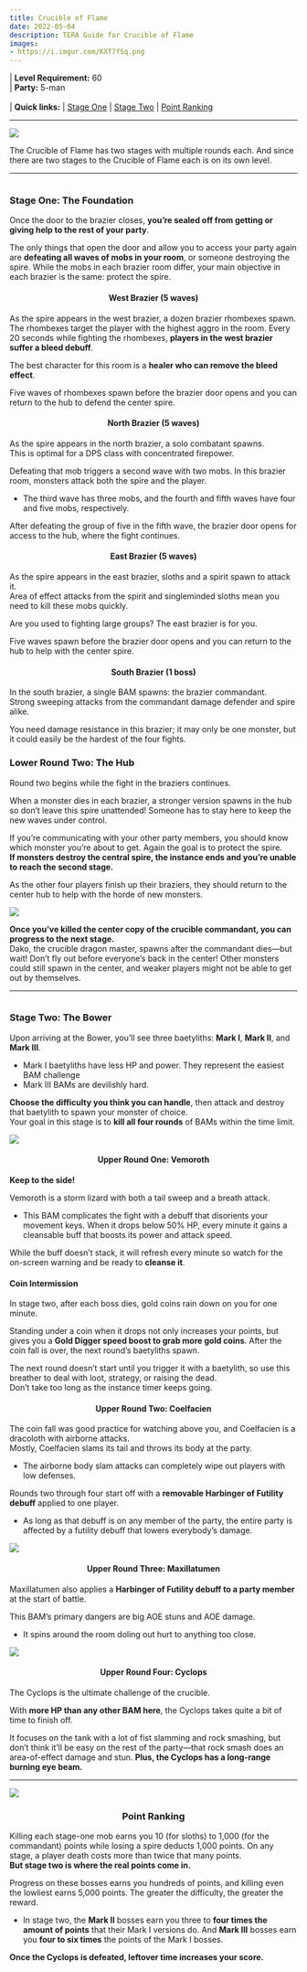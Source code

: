 ```yaml
---
title: Crucible of Flame
date: 2022-05-04
description: TERA Guide for Crucible of Flame
images:
- https://i.imgur.com/KXT7fSq.png
---
```

 | **Level Requirement:** 60
<br> | **Party:** 5-man
<br>
<br> | **Quick links:**
| [Stage One](#stage-one) 
| [Stage Two](#stage-two)
| [Point Ranking](#point-ranking)  
<hr/>

![](https://i.imgur.com/KXT7fSq.png)

The Crucible of Flame has two stages with multiple rounds each. And since there are two stages to the Crucible of Flame each is on its own level.

<hr/>

<div id="stage-one">

![]()
<h3>Stage One: The Foundation</h3>

Once the door to the brazier closes, **you’re sealed off from getting or giving help to the rest of your party**. 

The only things that open the door and allow you to access your party again are **defeating all waves of mobs in your room**, or someone destroying the spire. While the mobs in each brazier room differ, your main objective in each brazier is the same: protect the spire.

<center>

#### West Brazier (5 waves)

</center>

As the spire appears in the west brazier, a dozen brazier rhombexes spawn. <br>
The rhombexes target the player with the highest aggro in the room. Every 20 seconds while fighting the rhombexes, **players in the west brazier suffer a bleed debuff**. 

The best character for this room is a **healer who can remove the bleed effect**. 

Five waves of rhombexes spawn before the brazier door opens and you can return to the hub to defend the center spire.

<center>

#### North Brazier (5 waves)

</center>

As the spire appears in the north brazier, a solo combatant spawns. <br>
This is optimal for a DPS class with concentrated firepower. 

Defeating that mob triggers a second wave with two mobs. In this brazier room, monsters attack both the spire and the player.
- The third wave has three mobs, and the fourth and fifth waves have four and five mobs, respectively. 

After defeating the group of five in the fifth wave, the brazier door opens for access to the hub, where the fight continues.

<center>

#### East Brazier (5 waves)

</center>

As the spire appears in the east brazier, sloths and a spirit spawn to attack it. <br> 
Area of effect attacks from the spirit and singleminded sloths mean you need to kill these mobs quickly. 

Are you used to fighting large groups? The east brazier is for you. 

Five waves spawn before the brazier door opens and you can return to the hub to help with the center spire.

<center>

#### South Brazier (1 boss)

</center>

In the south brazier, a single BAM spawns: the brazier commandant. <br> 
Strong sweeping attacks from the commandant damage defender and spire alike. 

You need damage resistance in this brazier; it may only be one monster, but it could easily be the hardest of the four fights.

<h3>Lower Round Two: The Hub</h3>

Round two begins while the fight in the braziers continues. 

When a monster dies in each brazier, a stronger version spawns in the hub so don’t leave this spire unattended! Someone has to stay here to keep the new waves under control. 

If you’re communicating with your other party members, you should know which monster you’re about to get. Again the goal is to protect the spire.<br>
**If monsters destroy the central spire, the instance ends and you’re unable to reach the second stage.**

As the other four players finish up their braziers, they should return to the center hub to help with the horde of new monsters. 

![](https://i.imgur.com/2MNGjYC.png)

**Once you’ve killed the center copy of the crucible commandant, you can progress to the next stage.** <br>
Dako, the crucible dragon master, spawns after the commandant dies—but wait! Don’t fly out before everyone’s back in the center! Other monsters could still spawn in the center, and weaker players might not be able to get out by themselves. 

</div>

<hr/>

<div id="stage-two">

![]()
<h3>Stage Two: The Bower</h3>

Upon arriving at the Bower, you’ll see three baetyliths: **Mark I**, **Mark II**, and **Mark III**. 
- Mark I baetyliths have less HP and power. They represent the easiest BAM challenge
- Mark III BAMs are devilishly hard. 

**Choose the difficulty you think you can handle**, then attack and destroy that baetylith to spawn your monster of choice. <br>
Your goal in this stage is to **kill all four rounds** of BAMs within the time limit.

![](https://i.imgur.com/Xvkp2t8.png)

<center>

#### Upper Round One: Vemoroth

</center>

**Keep to the side!** 

Vemoroth is a storm lizard with both a tail sweep and a breath attack. 
- This BAM complicates the fight with a debuff that disorients your movement keys. When it drops below 50% HP, every minute it gains a cleansable buff that boosts its power and attack speed. 

While the buff doesn’t stack, it will refresh every minute so watch for the on-screen warning and be ready to **cleanse it**.

<h4>Coin Intermission</h4>

In stage two, after each boss dies, gold coins rain down on you for one minute. 

Standing under a coin when it drops not only increases your points, but gives you a **Gold Digger speed boost to grab more gold coins**. After the coin fall is over, the next round’s baetyliths spawn.

The next round doesn’t start until you trigger it with a baetylith, so use this breather to deal with loot, strategy, or raising the dead. <br>
Don’t take too long as the instance timer keeps going.

<center>

#### Upper Round Two: Coelfacien

</center>

The coin fall was good practice for watching above you, and Coelfacien is a dracoloth with airborne attacks. <br>
Mostly, Coelfacien slams its tail and throws its body at the party. 
- The airborne body slam attacks can completely wipe out players with low defenses.

Rounds two through four start off with a **removable Harbinger of Futility debuff** applied to one player. 
- As long as that debuff is on any member of the party, the entire party is affected by a futility debuff that lowers everybody’s damage.

![](https://i.imgur.com/BtnrUSS.png)

<center>

#### Upper Round Three: Maxillatumen

</center>

Maxillatumen also applies a **Harbinger of Futility debuff to a party member** at the start of battle. 

This BAM’s primary dangers are big AOE stuns and AOE damage. 
- It spins around the room doling out hurt to anything too close.

![](https://i.imgur.com/N94fmrw.png)

<center>

#### Upper Round Four: Cyclops

</center>

The Cyclops is the ultimate challenge of the crucible.

With **more HP than any other BAM here**, the Cyclops takes quite a bit of time to finish off. 

It focuses on the tank with a lot of fist slamming and rock smashing, but don’t think it’ll be easy on the rest of the party—that rock smash does an area-of-effect damage and stun. **Plus, the Cyclops has a long-range burning eye beam.**

</div>

<hr/>

<div class="ranking">

![](https://i.imgur.com/LmenwYf.png)

<center>

### Point Ranking

</center>

</div>

Killing each stage-one mob earns you 10 (for sloths) to 1,000 (for the commandant) points while losing a spire deducts 1,000 points. On any stage, a player death costs more than twice that many points.<br>
**But stage two is where the real points come in.**

Progress on these bosses earns you hundreds of points, and killing even the lowliest earns 5,000 points. The greater the difficulty, the greater the reward. 
- In stage two, the **Mark II** bosses earn you three to **four times the amount of points** that their Mark I versions do. And **Mark III** bosses earn you **four to six times** the points of the Mark I bosses.

**Once the Cyclops is defeated, leftover time increases your score.**

